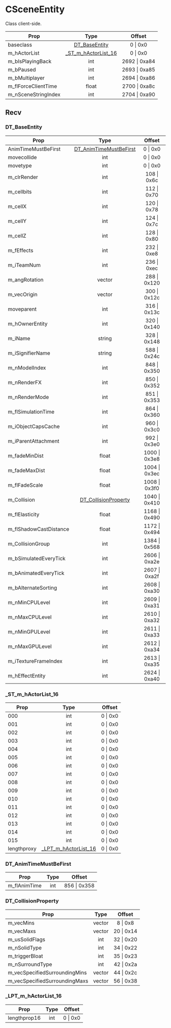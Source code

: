 # CSceneEntity
Class client-side.

|Prop|Type|Offset|
|---|:-:|:-:|
|baseclass|[DT_BaseEntity](#DT_BaseEntity)|0 \| 0x0|
|m_hActorList|[_ST_m_hActorList_16](#_ST_m_hActorList_16)|0 \| 0x0|
|m_bIsPlayingBack|int|2692 \| 0xa84|
|m_bPaused|int|2693 \| 0xa85|
|m_bMultiplayer|int|2694 \| 0xa86|
|m_flForceClientTime|float|2700 \| 0xa8c|
|m_nSceneStringIndex|int|2704 \| 0xa90|

## Recv

### DT_BaseEntity

|Prop|Type|Offset|
|---|:-:|:-:|
|AnimTimeMustBeFirst|[DT_AnimTimeMustBeFirst](#DT_AnimTimeMustBeFirst)|0 \| 0x0|
|movecollide|int|0 \| 0x0|
|movetype|int|0 \| 0x0|
|m_clrRender|int|108 \| 0x6c|
|m_cellbits|int|112 \| 0x70|
|m_cellX|int|120 \| 0x78|
|m_cellY|int|124 \| 0x7c|
|m_cellZ|int|128 \| 0x80|
|m_fEffects|int|232 \| 0xe8|
|m_iTeamNum|int|236 \| 0xec|
|m_angRotation|vector|288 \| 0x120|
|m_vecOrigin|vector|300 \| 0x12c|
|moveparent|int|316 \| 0x13c|
|m_hOwnerEntity|int|320 \| 0x140|
|m_iName|string|328 \| 0x148|
|m_iSignifierName|string|588 \| 0x24c|
|m_nModelIndex|int|848 \| 0x350|
|m_nRenderFX|int|850 \| 0x352|
|m_nRenderMode|int|851 \| 0x353|
|m_flSimulationTime|int|864 \| 0x360|
|m_iObjectCapsCache|int|960 \| 0x3c0|
|m_iParentAttachment|int|992 \| 0x3e0|
|m_fadeMinDist|float|1000 \| 0x3e8|
|m_fadeMaxDist|float|1004 \| 0x3ec|
|m_flFadeScale|float|1008 \| 0x3f0|
|m_Collision|[DT_CollisionProperty](#DT_CollisionProperty)|1040 \| 0x410|
|m_flElasticity|float|1168 \| 0x490|
|m_flShadowCastDistance|float|1172 \| 0x494|
|m_CollisionGroup|int|1384 \| 0x568|
|m_bSimulatedEveryTick|int|2606 \| 0xa2e|
|m_bAnimatedEveryTick|int|2607 \| 0xa2f|
|m_bAlternateSorting|int|2608 \| 0xa30|
|m_nMinCPULevel|int|2609 \| 0xa31|
|m_nMaxCPULevel|int|2610 \| 0xa32|
|m_nMinGPULevel|int|2611 \| 0xa33|
|m_nMaxGPULevel|int|2612 \| 0xa34|
|m_iTextureFrameIndex|int|2613 \| 0xa35|
|m_hEffectEntity|int|2624 \| 0xa40|

### _ST_m_hActorList_16

|Prop|Type|Offset|
|---|:-:|:-:|
|000|int|0 \| 0x0|
|001|int|0 \| 0x0|
|002|int|0 \| 0x0|
|003|int|0 \| 0x0|
|004|int|0 \| 0x0|
|005|int|0 \| 0x0|
|006|int|0 \| 0x0|
|007|int|0 \| 0x0|
|008|int|0 \| 0x0|
|009|int|0 \| 0x0|
|010|int|0 \| 0x0|
|011|int|0 \| 0x0|
|012|int|0 \| 0x0|
|013|int|0 \| 0x0|
|014|int|0 \| 0x0|
|015|int|0 \| 0x0|
|lengthproxy|[_LPT_m_hActorList_16](#_LPT_m_hActorList_16)|0 \| 0x0|

### DT_AnimTimeMustBeFirst

|Prop|Type|Offset|
|---|:-:|:-:|
|m_flAnimTime|int|856 \| 0x358|

### DT_CollisionProperty

|Prop|Type|Offset|
|---|:-:|:-:|
|m_vecMins|vector|8 \| 0x8|
|m_vecMaxs|vector|20 \| 0x14|
|m_usSolidFlags|int|32 \| 0x20|
|m_nSolidType|int|34 \| 0x22|
|m_triggerBloat|int|35 \| 0x23|
|m_nSurroundType|int|42 \| 0x2a|
|m_vecSpecifiedSurroundingMins|vector|44 \| 0x2c|
|m_vecSpecifiedSurroundingMaxs|vector|56 \| 0x38|

### _LPT_m_hActorList_16

|Prop|Type|Offset|
|---|:-:|:-:|
|lengthprop16|int|0 \| 0x0|
